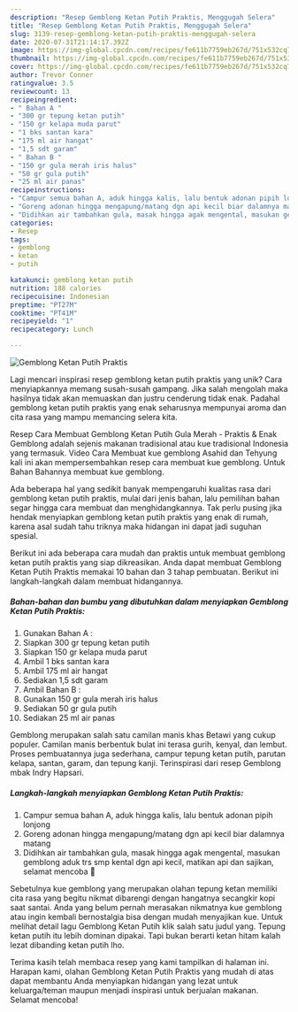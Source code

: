 ```yaml
---
description: "Resep Gemblong Ketan Putih Praktis, Menggugah Selera"
title: "Resep Gemblong Ketan Putih Praktis, Menggugah Selera"
slug: 3139-resep-gemblong-ketan-putih-praktis-menggugah-selera
date: 2020-07-31T21:14:17.392Z
image: https://img-global.cpcdn.com/recipes/fe611b7759eb267d/751x532cq70/gemblong-ketan-putih-praktis-foto-resep-utama.jpg
thumbnail: https://img-global.cpcdn.com/recipes/fe611b7759eb267d/751x532cq70/gemblong-ketan-putih-praktis-foto-resep-utama.jpg
cover: https://img-global.cpcdn.com/recipes/fe611b7759eb267d/751x532cq70/gemblong-ketan-putih-praktis-foto-resep-utama.jpg
author: Trevor Conner
ratingvalue: 3.5
reviewcount: 13
recipeingredient:
- " Bahan A "
- "300 gr tepung ketan putih"
- "150 gr kelapa muda parut"
- "1 bks santan kara"
- "175 ml air hangat"
- "1,5 sdt garam"
- " Bahan B "
- "150 gr gula merah iris halus"
- "50 gr gula putih"
- "25 ml air panas"
recipeinstructions:
- "Campur semua bahan A, aduk hingga kalis, lalu bentuk adonan pipih lonjong"
- "Goreng adonan hingga mengapung/matang dgn api kecil biar dalamnya matang"
- "Didihkan air tambahkan gula, masak hingga agak mengental, masukan gemblong aduk trs smp kental dgn api kecil, matikan api dan sajikan, selamat mencoba 🤩"
categories:
- Resep
tags:
- gemblong
- ketan
- putih

katakunci: gemblong ketan putih 
nutrition: 188 calories
recipecuisine: Indonesian
preptime: "PT27M"
cooktime: "PT41M"
recipeyield: "1"
recipecategory: Lunch

---
```



![Gemblong Ketan Putih Praktis](https://img-global.cpcdn.com/recipes/fe611b7759eb267d/751x532cq70/gemblong-ketan-putih-praktis-foto-resep-utama.jpg)

Lagi mencari inspirasi resep gemblong ketan putih praktis yang unik? Cara menyiapkannya memang susah-susah gampang. Jika salah mengolah maka hasilnya tidak akan memuaskan dan justru cenderung tidak enak. Padahal gemblong ketan putih praktis yang enak seharusnya mempunyai aroma dan cita rasa yang mampu memancing selera kita.

Resep Cara Membuat Gemblong Ketan Putih Gula Merah - Praktis &amp; Enak Gemblong adalah sejenis makanan tradisional atau kue tradisional Indonesia yang termasuk. Video Cara Membuat kue gemblong Asahid dan Tehyung kali ini akan mempersembahkan resep cara membuat kue gemblong. Untuk Bahan Bahannya membuat kue gemblong.

Ada beberapa hal yang sedikit banyak mempengaruhi kualitas rasa dari gemblong ketan putih praktis, mulai dari jenis bahan, lalu pemilihan bahan segar hingga cara membuat dan menghidangkannya. Tak perlu pusing jika hendak menyiapkan gemblong ketan putih praktis yang enak di rumah, karena asal sudah tahu triknya maka hidangan ini dapat jadi suguhan spesial.


Berikut ini ada beberapa cara mudah dan praktis untuk membuat gemblong ketan putih praktis yang siap dikreasikan. Anda dapat membuat Gemblong Ketan Putih Praktis memakai 10 bahan dan 3 tahap pembuatan. Berikut ini langkah-langkah dalam membuat hidangannya.

<!--inarticleads1-->

##### Bahan-bahan dan bumbu yang dibutuhkan dalam menyiapkan Gemblong Ketan Putih Praktis:

1. Gunakan  Bahan A :
1. Siapkan 300 gr tepung ketan putih
1. Siapkan 150 gr kelapa muda parut
1. Ambil 1 bks santan kara
1. Ambil 175 ml air hangat
1. Sediakan 1,5 sdt garam
1. Ambil  Bahan B :
1. Gunakan 150 gr gula merah iris halus
1. Sediakan 50 gr gula putih
1. Sediakan 25 ml air panas


Gemblong merupakan salah satu camilan manis khas Betawi yang cukup populer. Camilan manis berbentuk bulat ini terasa gurih, kenyal, dan lembut. Proses pembuatannya juga sederhana, campur tepung ketan putih, parutan kelapa, santan, garam, dan tepung kanji. Terinspirasi dari resep Gemblong mbak Indry Hapsari. 

<!--inarticleads2-->

##### Langkah-langkah menyiapkan Gemblong Ketan Putih Praktis:

1. Campur semua bahan A, aduk hingga kalis, lalu bentuk adonan pipih lonjong
1. Goreng adonan hingga mengapung/matang dgn api kecil biar dalamnya matang
1. Didihkan air tambahkan gula, masak hingga agak mengental, masukan gemblong aduk trs smp kental dgn api kecil, matikan api dan sajikan, selamat mencoba 🤩


Sebetulnya kue gemblong yang merupakan olahan tepung ketan memiliki cita rasa yang begitu nikmat dibarengi dengan hangatnya secangkir kopi saat santai. Anda yang belum pernah merasakan nikmatnya kue gemblong atau ingin kembali bernostalgia bisa dengan mudah menyajikan kue. Untuk melihat detail lagu Gemblong Ketan Putih klik salah satu judul yang. Tepung ketan putih itu lebih dominan dipakai. Tapi bukan berarti ketan hitam kalah lezat dibanding ketan putih lho. 

Terima kasih telah membaca resep yang kami tampilkan di halaman ini. Harapan kami, olahan Gemblong Ketan Putih Praktis yang mudah di atas dapat membantu Anda menyiapkan hidangan yang lezat untuk keluarga/teman maupun menjadi inspirasi untuk berjualan makanan. Selamat mencoba!
